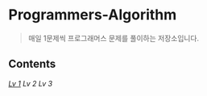 # Programmers-Algorithm
> 매일 1문제씩 프로그래머스 문제를 풀이하는 저장소입니다. 

## Contents 
[*Lv 1*](https://github.com/seongahshin/Programmers-Algorithm/tree/main/Lv.%201)
*Lv 2*
*Lv 3*
